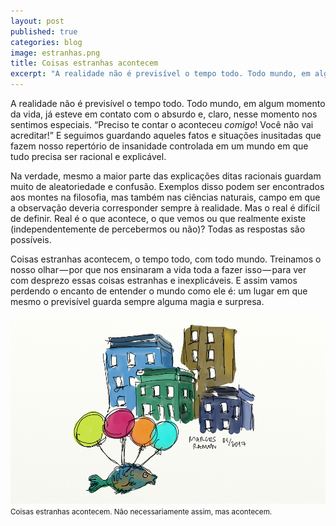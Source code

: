 ```yaml
---
layout: post
published: true
categories: blog
image: estranhas.png
title: Coisas estranhas acontecem
excerpt: "A realidade não é previsível o tempo todo. Todo mundo, em algum momento da vida, já esteve em contato com o absurdo e, claro, nesse momento nos sentimos especiais."
---
```


A realidade não é previsível o tempo todo. Todo mundo, em algum momento da vida, já esteve em contato com o absurdo e, claro, nesse momento nos sentimos especiais. “Preciso te contar o aconteceu *comigo*! Você não vai acreditar!” E seguimos guardando aqueles fatos e situações inusitadas que fazem nosso repertório de insanidade controlada em um mundo em que tudo precisa ser racional e explicável.

Na verdade, mesmo a maior parte das explicações ditas racionais guardam muito de aleatoriedade e confusão. Exemplos disso podem ser encontrados aos montes na filosofia, mas também nas ciências naturais, campo em que a observação deveria corresponder sempre à realidade. Mas o real é difícil de definir. Real é o que acontece, o que vemos ou que realmente existe (independentemente de percebermos ou não)? Todas as respostas são possíveis.

Coisas estranhas acontecem, o tempo todo, com todo mundo. Treinamos o nosso olhar — por que nos ensinaram a vida toda a fazer isso — para ver com desprezo essas coisas estranhas e inexplicáveis. E assim vamos perdendo o encanto de entender o mundo como ele é: um lugar em que mesmo o previsível guarda sempre alguma magia e surpresa.

<img src="/assets/images/estranhas.png">
<small>Coisas estranhas acontecem. Não necessariamente assim, mas acontecem.</small>
